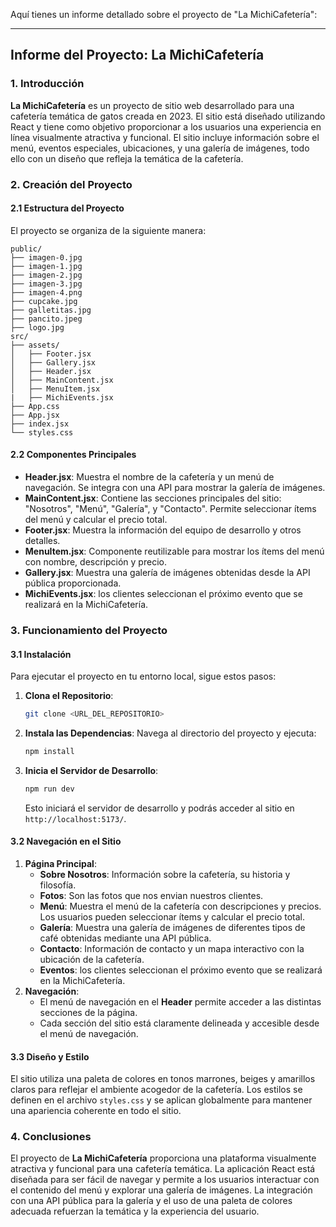 Aquí tienes un informe detallado sobre el proyecto de "La MichiCafetería":

---

## Informe del Proyecto: La MichiCafetería

### 1. Introducción

**La MichiCafetería** es un proyecto de sitio web desarrollado para una cafetería temática de gatos creada en 2023. El sitio está diseñado utilizando React y tiene como objetivo proporcionar a los usuarios una experiencia en línea visualmente atractiva y funcional. El sitio incluye información sobre el menú, eventos especiales, ubicaciones, y una galería de imágenes, todo ello con un diseño que refleja la temática de la cafetería.

### 2. Creación del Proyecto

#### 2.1 Estructura del Proyecto

El proyecto se organiza de la siguiente manera:

```
public/
├── imagen-0.jpg
├── imagen-1.jpg
├── imagen-2.jpg
├── imagen-3.jpg
├── imagen-4.png
├── cupcake.jpg
├── galletitas.jpg
├── pancito.jpeg
├── logo.jpg
src/
├── assets/
│   ├── Footer.jsx
│   ├── Gallery.jsx
│   ├── Header.jsx
│   ├── MainContent.jsx
│   ├── MenuItem.jsx
|   ├── MichiEvents.jsx
├── App.css
├── App.jsx
├── index.jsx
└── styles.css
```

#### 2.2 Componentes Principales

- **Header.jsx**: Muestra el nombre de la cafetería y un menú de navegación. Se integra con una API para mostrar la galería de imágenes.
- **MainContent.jsx**: Contiene las secciones principales del sitio: "Nosotros", "Menú", "Galería", y "Contacto". Permite seleccionar ítems del menú y calcular el precio total.
- **Footer.jsx**: Muestra la información del equipo de desarrollo y otros detalles.
- **MenuItem.jsx**: Componente reutilizable para mostrar los ítems del menú con nombre, descripción y precio.
- **Gallery.jsx**: Muestra una galería de imágenes obtenidas desde la API pública proporcionada.
- **MichiEvents.jsx**: los clientes seleccionan el próximo evento que se realizará en la MichiCafetería. 

### 3. Funcionamiento del Proyecto

#### 3.1 Instalación

Para ejecutar el proyecto en tu entorno local, sigue estos pasos:

1. **Clona el Repositorio**:
   ```bash
   git clone <URL_DEL_REPOSITORIO>
   ```

2. **Instala las Dependencias**:
   Navega al directorio del proyecto y ejecuta:
   ```bash
   npm install
   ```

3. **Inicia el Servidor de Desarrollo**:
   ```bash
   npm run dev
   ```
   Esto iniciará el servidor de desarrollo y podrás acceder al sitio en `http://localhost:5173/`.

#### 3.2 Navegación en el Sitio

1. **Página Principal**:
   - **Sobre Nosotros**: Información sobre la cafetería, su historia y filosofía.
   - **Fotos**: Son las fotos que nos envian nuestros clientes. 
   - **Menú**: Muestra el menú de la cafetería con descripciones y precios. Los usuarios pueden seleccionar ítems y calcular el precio total.
   - **Galería**: Muestra una galería de imágenes de diferentes tipos de café obtenidas mediante una API pública.
   - **Contacto**: Información de contacto y un mapa interactivo con la ubicación de la cafetería.
   - **Eventos**: los clientes seleccionan el próximo evento que se realizará en la MichiCafetería. 
3. **Navegación**:
   - El menú de navegación en el **Header** permite acceder a las distintas secciones de la página.
   - Cada sección del sitio está claramente delineada y accesible desde el menú de navegación.

#### 3.3 Diseño y Estilo

El sitio utiliza una paleta de colores en tonos marrones, beiges y amarillos claros para reflejar el ambiente acogedor de la cafetería. Los estilos se definen en el archivo `styles.css` y se aplican globalmente para mantener una apariencia coherente en todo el sitio.

### 4. Conclusiones

El proyecto de **La MichiCafetería** proporciona una plataforma visualmente atractiva y funcional para una cafetería temática. La aplicación React está diseñada para ser fácil de navegar y permite a los usuarios interactuar con el contenido del menú y explorar una galería de imágenes. La integración con una API pública para la galería y el uso de una paleta de colores adecuada refuerzan la temática y la experiencia del usuario.
